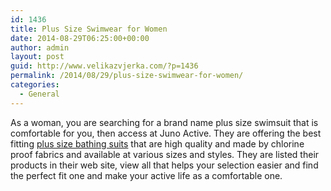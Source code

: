 ```yaml
---
id: 1436
title: Plus Size Swimwear for Women
date: 2014-08-29T06:25:00+00:00
author: admin
layout: post
guid: http://www.velikazvjerka.com/?p=1436
permalink: /2014/08/29/plus-size-swimwear-for-women/
categories:
  - General
---
```

As a woman, you are searching for a brand name plus size swimsuit that is comfortable for you, then access at Juno Active. They are offering the best fitting [plus size bathing suits](http://www.junonia.com/Womens-Plus-Size-Swimwear.html) that are high quality and made by chlorine proof fabrics and available at various sizes and styles. They are listed their products in their web site, view all that helps your selection easier and find the perfect fit one and make your active life as a comfortable one.